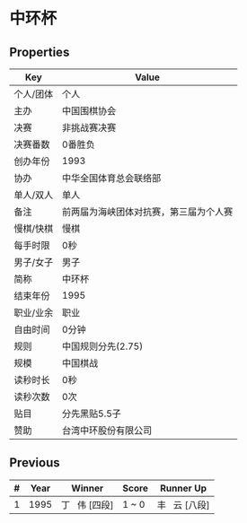 # 中环杯

## Properties

| Key | Value |
| --- | ----- |
| 个人/团体 | 个人 |
| 主办 | 中国围棋协会 |
| 决赛 | 非挑战赛决赛 |
| 决赛番数 | 0番胜负 |
| 创办年份 | 1993 |
| 协办 | 中华全国体育总会联络部 |
| 单人/双人 | 单人 |
| 备注 | 前两届为海峡团体对抗赛，第三届为个人赛 |
| 慢棋/快棋 | 慢棋 |
| 每手时限 | 0秒 |
| 男子/女子 | 男子 |
| 简称 | 中环杯 |
| 结束年份 | 1995 |
| 职业/业余 | 职业 |
| 自由时间 | 0分钟 |
| 规则 | 中国规则分先(2.75) |
| 规模 | 中国棋战 |
| 读秒时长 | 0秒 |
| 读秒次数 | 0次 |
| 贴目 | 分先黑贴5.5子 |
| 赞助 | 台湾中环股份有限公司 |

## Previous

| # | Year | Winner | Score | Runner Up |
| --- | --- | --- | --- | --- |
| 1 | 1995 | 丁   伟 [四段] | 1 ~ 0 | 丰   云 [八段] |


